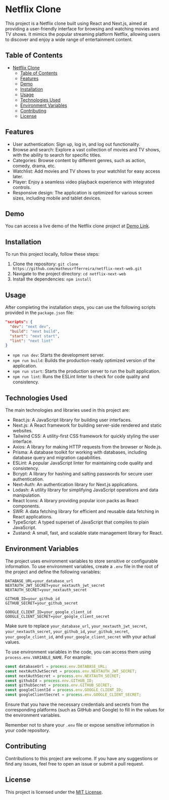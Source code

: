 # Netflix Clone

This project is a Netflix clone built using React and Next.js, aimed at providing a user-friendly interface for browsing and watching movies and TV shows. It mimics the popular streaming platform Netflix, allowing users to discover and enjoy a wide range of entertainment content.

## Table of Contents

- [Netflix Clone](#netflix-clone)
  - [Table of Contents](#table-of-contents)
  - [Features](#features)
  - [Demo](#demo)
  - [Installation](#installation)
  - [Usage](#usage)
  - [Technologies Used](#technologies-used)
  - [Environment Variables](#environment-variables)
  - [Contributing](#contributing)
  - [License](#license)

## Features

- User authentication: Sign up, log in, and log out functionality.
- Browse and search: Explore a vast collection of movies and TV shows, with the ability to search for specific titles.
- Categories: Browse content by different genres, such as action, comedy, drama, etc.
- Watchlist: Add movies and TV shows to your watchlist for easy access later.
- Player: Enjoy a seamless video playback experience with integrated controls.
- Responsive design: The application is optimized for various screen sizes, including mobile and tablet devices.

## Demo

You can access a live demo of the Netflix clone project at [Demo Link](https://your-demo-link.com).

## Installation

To run this project locally, follow these steps:

1. Clone the repository: `git clone https://github.com/matheusrfferreira/netflix-next-web.git`
2. Navigate to the project directory: `cd netflix-next-web`
3. Install the dependencies: `npm install`

## Usage

After completing the installation steps, you can use the following scripts provided in the `package.json` file:

```json
"scripts": {
  "dev": "next dev",
  "build": "next build",
  "start": "next start",
  "lint": "next lint"
}
```

- `npm run dev`: Starts the development server.
- `npm run build`: Builds the production-ready optimized version of the application.
- `npm run start`: Starts the production server to run the built application.
- `npm run lint`: Runs the ESLint linter to check for code quality and consistency.

## Technologies Used

The main technologies and libraries used in this project are:

- React.js: A JavaScript library for building user interfaces.
- Next.js: A React framework for building server-side rendered and static websites.
- Tailwind CSS: A utility-first CSS framework for quickly styling the user interface.
- Axios: A library for making HTTP requests from the browser or Node.js.
- Prisma: A database toolkit for working with databases, including database query and migration capabilities.
- ESLint: A popular JavaScript linter for maintaining code quality and consistency.
- Bcrypt: A library for hashing and salting passwords for secure user authentication.
- Next-Auth: An authentication library for Next.js applications.
- Lodash: A utility library for simplifying JavaScript operations and data manipulation.
- React Icons: A library providing popular icon packs as React components.
- SWR: A data fetching library for efficient and reusable data fetching in React applications.
- TypeScript: A typed superset of JavaScript that compiles to plain JavaScript.
- Zustand: A small, fast, and scalable state management library for React.

## Environment Variables

The project uses environment variables to store sensitive or configurable information. To use environment variables, create a `.env` file in the root of the project and define the following variables:

```
DATABASE_URL=your_database_url
NEXTAUTH_JWT_SECRET=your_nextauth_jwt_secret
NEXTAUTH_SECRET=your_nextauth_secret

GITHUB_ID=your_github_id
GITHUB_SECRET=your_github_secret

GOOGLE_CLIENT_ID=your_google_client_id
GOOGLE_CLIENT_SECRET=your_google_client_secret
```

Make sure to replace `your_database_url`, `your_nextauth_jwt_secret`, `your_nextauth_secret`, `your_github_id`, `your_github_secret`, `your_google_client_id`, and `your_google_client_secret` with your actual values.

To use environment variables in the code, you can access them using `process.env.VARIABLE_NAME`. For example:

```javascript
const databaseUrl = process.env.DATABASE_URL;
const nextAuthJwtSecret = process.env.NEXTAUTH_JWT_SECRET;
const nextAuthSecret = process.env.NEXTAUTH_SECRET;
const githubId = process.env.GITHUB_ID;
const githubSecret = process.env.GITHUB_SECRET;
const googleClientId = process.env.GOOGLE_CLIENT_ID;
const googleClientSecret = process.env.GOOGLE_CLIENT_SECRET;
```

Ensure that you have the necessary credentials and secrets from the corresponding platforms (such as GitHub and Google) to fill in the values for the environment variables.

Remember not to share your `.env` file or expose sensitive information in your code repository.

## Contributing

Contributions to this project are welcome. If you have any suggestions or find any issues, feel free to open an issue or submit a pull request.

## License

This project is licensed under the [MIT License](LICENSE).

